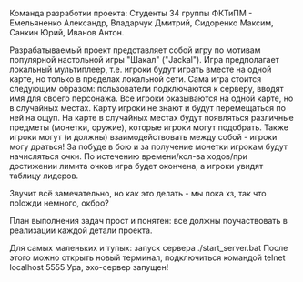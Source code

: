 Команда разработки проекта:
Студенты 34 группы ФКТиПМ - Емельяненко Александр, Владарчук Дмитрий, Сидоренко Максим, Санкин Юрий, Иванов Антон.

Разрабатываемый проект представляет собой игру по мотивам популярной настольной игры "Шакал" ("Jackal").
Игра предполагает локальный мультиплеер, т.е. игроки будут играть вместе на одной карте, но только в пределах локальной сети.
Сама игра стоится следующим образом: пользователи подключаются к серверу, вводят имя для своего персонажа. Все игроки оказываются на одной карте, но в случайных местах. Карту игроки не знают и будут перемещаться по ней на ощуп. На карте в случайных местах будут появляться различные предметы (монетки, оружие), которые игроки могут подобрать. Также игроки могут (и должны) взаимодействовать между собой - игроки могу драться! За побуде в бою и за получение монетки игрокам будут начисляться очки. По истечению времени/кол-ва ходов/при достижении лимита очков игра будет окончена, а игроки увидят таблицу лидеров.

Звучит всё замечательно, но как это делать - мы пока хз, так что поlожди немного, окбро?

План выполнения задач прост и понятен: все должны поучаствовать в реализации каждой детали проекта.

Для самых маленьких и тупых: запуск сервера ./start_server.bat
После этого можно открыть новый терминал, подключиться командой telnet localhost 5555
Ура, эхо-сервер запущен!
